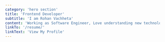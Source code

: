 ```yaml
---
category: 'hero section'
title: 'Frontend Developer'
subtitle: 'I am Rohan Vachheta'
content: 'Working as Software Engineer, Love understanding new technologies fundamental. I have worked with various startups during my college. startups world always excites me '
linkTo: '/resume/'
linkText: 'View My Profile'
---
```

